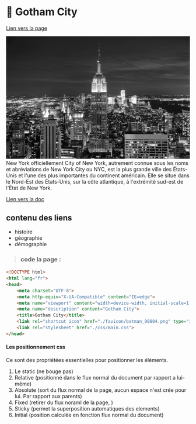 [//]: # (ligne de code pour faire un commentaire)

[//]: # (un diese devant un titre précise le niveau du "h" du type h1 "un dièse", h2 "deux dièse", h3 "trois dièse" etc)

# 🗽 Gotham City

[Lien vers la page](https://cynthiaapura.github.io/activite_gotham/)

![New York](asset/vue-aerienne-new-york-city-manhattan-skyline_649448-3440.webp)
New York officiellement City of New York, autrement connue sous les noms et abréviations de New York City ou NYC, est la plus grande ville des États-Unis et l'une des plus importantes du continent américain. Elle se situe dans le Nord-Est des États-Unis, sur la côte atlantique, à l'extrémité sud-est de l'État de New York. 

[//]:# (Pour noter un lien - le chevron sert a mettre une fond gris derriere le lien)


[Lien vers la doc](https://drive.google.com/drive/my-drive)


## contenu des liens
[//]: # (les * servent a faire une liste a puce)
* histoire
* géographie
* démographie

[//]: # (pour afficher le code en clair sur fond gris dans la page)
> ### code la page : 
```html
<!DOCTYPE html> 
<html lang="fr">
<head>
    <meta charset="UTF-8">
    <meta http-equiv="X-UA-Compatible" content="IE=edge">
    <meta name="viewport" content="width=device-width, initial-scale=1.0">
    <meta name="description" content="Gotham City">
    <title>Gotham City</title>
    <link rel="shortcut icon" href="./favicon/batman_90804.png" type="image/png">
    <link rel="stylesheet" href="./css/main.css">
</head>
```

#### Les positionnement css
Ce sont des propriétées essentielles pour positionner les éléments.
1. Le static (ne bouge pas)
2. Relative (positionné dans le flux normal du document par rapport a lui-même)
3. Absolute (sort du flux normal de la page, aucun espace n'est crée pour lui. Par rapport aux parents)
4. Fixed (retirer du flux noraml de la page, )
5. Sticky (permet la superposition automatiques des elements)
6. Initial (position calculée en fonction flux normal du document)
